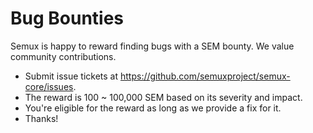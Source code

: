 # Bug Bounties

Semux is happy to reward finding bugs with a SEM bounty.  We value community contributions.

* Submit issue tickets at https://github.com/semuxproject/semux-core/issues.
* The reward is 100 ~ 100,000 SEM based on its severity and impact.
* You're eligible for the reward as long as we provide a fix for it.
* Thanks!